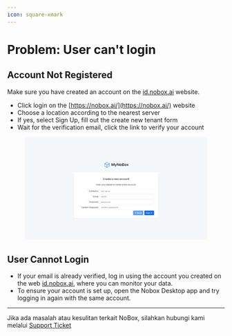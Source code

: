 ```yaml
---
icon: square-xmark
---
```


# <i class="fa-regular fa-exclamation-triangle"></i> Problem: User can't login

## **Account Not Registered**

Make sure you have created an account on the [id.nobox.ai](https://nobox.ai/) website.

- Click login on the [https://nobox.ai/](https://nobox.ai/) website
- Choose a location according to the nearest server
- If yes, select Sign Up, fill out the create new tenant form
- Wait for the verification email, click the link to verify your account

<figure><img src="../.gitbook/assets/New Akun Web.png" alt=""><figcaption></figcaption></figure>

## **User Cannot Login**

- If your email is already verified, log in using the account you created on the web [id.nobox.ai](https://nobox.ai/), where you can monitor your data.
- To ensure your account is set up, open the Nobox Desktop app and try logging in again with the same account.

---

Jika ada masalah atau kesulitan terkait NoBox, silahkan hubungi kami melalui [Support Ticket](https://crm.nobox.ai/clients/tickets)
